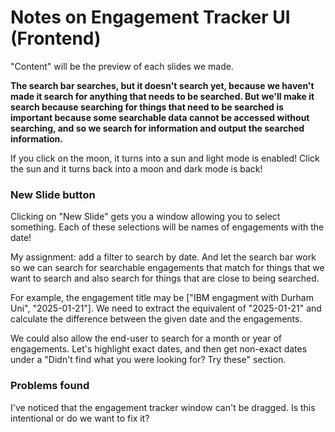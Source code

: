 # Notes on Engagement Tracker UI (Frontend)

"Content" will be the preview of each slides we made.

**The search bar searches, but it doesn't search yet, because we haven't made it search for anything that needs to be searched. But we'll make it search because searching for things that need to be searched is important because some searchable data cannot be accessed without searching, and so we search for information and output the searched information.**

If you click on the moon, it turns into a sun and light mode is enabled! Click the sun and it turns back into a moon and dark mode is back!

### New Slide button

Clicking on "New Slide" gets you a window allowing you to select something. Each of these selections will be names of engagements with the date!

My assignment: add a filter to search by date. And let the search bar work so we can search for searchable engagements that match for things that we want to search and also search for things that are close to being searched.

For example, the engagement title may be ["IBM engagment with Durham Uni", "2025-01-21"]. We need to extract the equivalent of "2025-01-21" and calculate the difference between the given date and the engagements. 

We could also allow the end-user to search for a month or year of engagements. Let's highlight exact dates, and then get non-exact dates under a "Didn't find what you were looking for? Try these" section.

### Problems found

I've noticed that the engagement tracker window can't be dragged. Is this intentional or do we want to fix it?